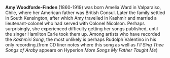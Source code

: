 
**Amy Woodforde-Finden** (1860-1919) was born Amelia Ward in Valparaiso, Chile, where her American father was British Consul. Later the family settled in South Kensington, after which Amy travelled in Kashmir and married a lieutenant-colonel who had served with Colonel Nicolson. Perhaps surprisingly, she experienced difficulty getting her songs published, until the singer Hamilton Earle took them up. Among artists who have recorded the *Kashmiri Song*, the most unlikely is perhaps Rudolph Valentino in his only recording.(from CD liner notes where this song as well as *I'll Sing Thee Songs of Araby* appears on Hyperion *More Songs My Father Taught Me*)

 